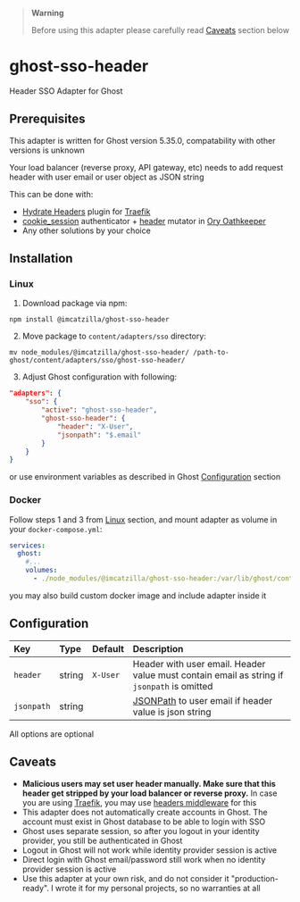 > **Warning**
>
> Before using this adapter please carefully read [Caveats](#caveats) section below

# ghost-sso-header
Header SSO Adapter for Ghost

## Prerequisites

This adapter is written for Ghost version 5.35.0, compatability with other versions is unknown

Your load balancer (reverse proxy, API gateway, etc) needs to add request header with user email or user object as JSON string

This can be done with:
- [Hydrate Headers](https://github.com/Catzilla/traefik-hydrate-headers) plugin for [Traefik](https://traefik.io/)
- [cookie_session](https://www.ory.sh/docs/oathkeeper/pipeline/authn#cookie_session) authenticator + [header](https://www.ory.sh/docs/oathkeeper/pipeline/mutator#header) mutator in [Ory Oathkeeper](https://www.ory.sh/oathkeeper/)
- Any other solutions by your choice

## Installation

### Linux

1. Download package via npm:

```shell
npm install @imcatzilla/ghost-sso-header
```

2. Move package to `content/adapters/sso` directory:

```shell
mv node_modules/@imcatzilla/ghost-sso-header/ /path-to-ghost/content/adapters/sso/ghost-sso-header/
```

3. Adjust Ghost configuration with following:

```json
"adapters": {
    "sso": {
        "active": "ghost-sso-header",
        "ghost-sso-header": {
            "header": "X-User",
            "jsonpath": "$.email"
        }
    }
}
```
or use environment variables as described in Ghost [Configuration](https://ghost.org/docs/config/#custom-configuration-files) section

### Docker

Follow steps 1 and 3 from [Linux](#linux) section, and mount adapter as volume in your `docker-compose.yml`:

```yaml
services:
  ghost:
    #...
    volumes:
      - ./node_modules/@imcatzilla/ghost-sso-header:/var/lib/ghost/content/adapters/sso/ghost-sso-header
```

you may also build custom docker image and include adapter inside it

## Configuration

| Key | Type | Default | Description |
| :-- | :-- | :-- | :-- |
| `header` | string | `X-User` | Header with user email. Header value must contain email as string if `jsonpath` is omitted |
| `jsonpath` | string | | [JSONPath](https://www.npmjs.com/package/jsonpath) to user email if header value is json string |

All options are optional

## Caveats
- **Malicious users may set user header manually. Make sure that this header get stripped by your load balancer or reverse proxy.** In case you are using [Traefik](https://traefik.io/), you may use [headers middleware](https://doc.traefik.io/traefik/middlewares/http/headers/#adding-and-removing-headers) for this
- This adapter does not automatically create accounts in Ghost. The account must exist in Ghost database to be able to login with SSO
- Ghost uses separate session, so after you logout in your identity provider, you still be authenticated in Ghost
- Logout in Ghost will not work while identity provider session is active
- Direct login with Ghost email/password still work when no identity provider session is active
- Use this adapter at your own risk, and do not consider it "production-ready". I wrote it for my personal projects, so no warranties at all
